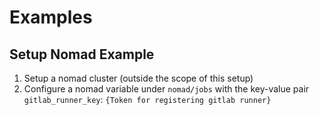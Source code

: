 # Examples
## Setup Nomad Example 
1. Setup a nomad cluster (outside the scope of this setup)
2. Configure a nomad variable under `nomad/jobs` with the key-value pair `gitlab_runner_key`: `{Token for registering gitlab runner}`
